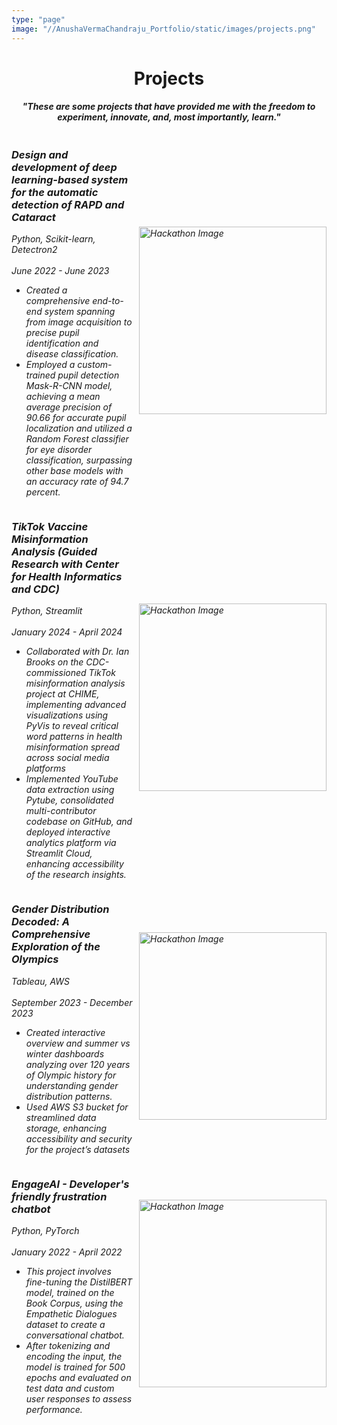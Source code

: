 ```yaml
---
type: "page"
image: "//AnushaVermaChandraju_Portfolio/static/images/projects.png" 
---
```


<!--more-->

<h1 align="center">Projects</h1>
<h4 align="center"><em>"These are some projects that have provided me with the freedom to experiment, innovate, and, most importantly, learn."<em></h4>
<div style="display: flex; align-items: center; flex-direction: row-reverse;">
    <img src="/AnushaVermaChandraju_Portfolio//AnushaVermaChandraju_Portfolio/static/images/rapd.png" alt="Hackathon Image" style="width: 300px; height: auto; margin-left: 10px;"> 
    <div>
        <h3><strong>Design and development of deep learning-based system for the automatic detection of RAPD and Cataract </strong></h3>
        <em>Python, Scikit-learn, Detectron2</em><br>
        <br>
        June 2022 - June 2023 
        <br>
        <ul>
        <li>Created a comprehensive end-to-end system spanning from image acquisition to precise pupil identification and disease classification.</li>
        <li>Employed a custom-trained pupil detection Mask-R-CNN model, achieving a mean average precision of 90.66 for accurate pupil localization and utilized a Random Forest classifier for eye disorder classification, surpassing other base models with an accuracy rate of 94.7 percent. </li>
        </p>
    </div>
</div>
<div style="display: flex; align-items: center; flex-direction: row-reverse;">
    <img src="/AnushaVermaChandraju_Portfolio//AnushaVermaChandraju_Portfolio/static/images/vaccine.png" alt="Hackathon Image" style="width: 300px; height: auto; margin-left: 10px;">
    <div>
        <h3><strong>TikTok Vaccine Misinformation Analysis (Guided Research with Center for Health Informatics and CDC)</strong></h3>
        <em>Python, Streamlit</em><br>
        <br>
        January 2024 - April 2024 
        <br>
        <ul>
        <li>Collaborated with Dr. Ian Brooks on the CDC-commissioned TikTok misinformation analysis project at CHIME, implementing advanced visualizations using PyVis to reveal critical word patterns in health misinformation spread across social media platforms</li>
        <li>Implemented YouTube data extraction using Pytube, consolidated multi-contributor codebase on GitHub, and deployed interactive analytics platform via Streamlit Cloud, enhancing accessibility of the research insights.</li>
        </ul>
    </div>
</div>
<div style="display: flex; align-items: center; flex-direction: row-reverse;">
    <img src="//AnushaVermaChandraju_Portfolio/olympics.png" alt="Hackathon Image" style="width: 300px; height: auto; margin-left: 10px;">
    <div>
        <h3><strong>Gender Distribution Decoded: A Comprehensive Exploration of the Olympics </strong></h3>
        <em>Tableau, AWS</em><br>
        <br>
        September 2023 - December 2023 
        <br>
        <ul>
        <li>Created interactive overview and summer vs winter dashboards analyzing over 120 years of Olympic history for understanding gender distribution patterns. </li>
        <li>Used AWS S3 bucket for streamlined data storage, enhancing accessibility and security for the project’s datasets</li>
        </ul>
    </div>
</div>
<div style="display: flex; align-items: center; flex-direction: row-reverse;">
    <img src="/AnushaVermaChandraju_Portfolio//AnushaVermaChandraju_Portfolio/static/images/EngageAI.png" alt="Hackathon Image" style="width: 300px; height: auto; margin-left: 10px;">
    <div>
        <h3><strong>EngageAI - Developer's friendly frustration chatbot</strong></h3>
        <em>Python, PyTorch</em><br>
        <br>
        January 2022 - April 2022
        <br>
        <ul>
        <li>This project involves fine-tuning the DistilBERT model, trained on the Book Corpus, using the Empathetic Dialogues dataset to create a conversational chatbot.
        </li>
        <li>After tokenizing and encoding the input, the model is trained for 500 epochs and evaluated on test data and custom user responses to assess performance.
        </li>
        </ul>
    </div>
</div>


